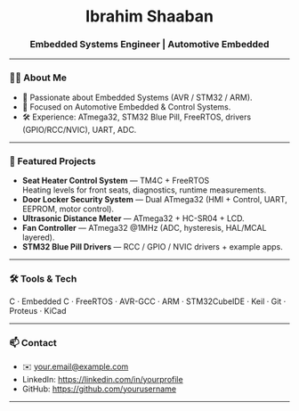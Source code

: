 <h1 align="center">Ibrahim Shaaban</h1>
<h3 align="center">Embedded Systems Engineer | Automotive Embedded</h3>

---

### 👨‍💻 About Me
- 🔧 Passionate about Embedded Systems (AVR / STM32 / ARM).
- 🚗 Focused on Automotive Embedded & Control Systems.
- 🛠️ Experience: ATmega32, STM32 Blue Pill, FreeRTOS, drivers (GPIO/RCC/NVIC), UART, ADC.

---

### 📌 Featured Projects
- **Seat Heater Control System** — TM4C + FreeRTOS  
  Heating levels for front seats, diagnostics, runtime measurements.  
- **Door Locker Security System** — Dual ATmega32 (HMI + Control, UART, EEPROM, motor control).  
- **Ultrasonic Distance Meter** — ATmega32 + HC-SR04 + LCD.  
- **Fan Controller** — ATmega32 @1MHz (ADC, hysteresis, HAL/MCAL layered).  
- **STM32 Blue Pill Drivers** — RCC / GPIO / NVIC drivers + example apps.

---

### 🛠️ Tools & Tech
C · Embedded C · FreeRTOS · AVR-GCC · ARM · STM32CubeIDE · Keil · Git · Proteus · KiCad

---

### 📫 Contact
- ✉️ your.email@example.com  
- LinkedIn: https://linkedin.com/in/yourprofile  
- GitHub: https://github.com/yourusername

---
